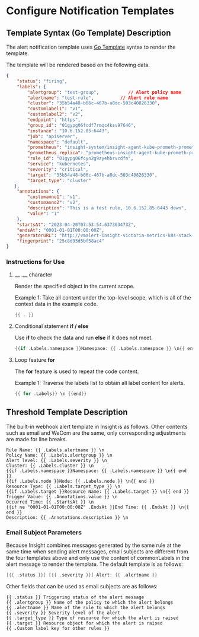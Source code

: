 # Configure Notification Templates

## Template Syntax (Go Template) Description

The alert notification template uses [Go Template](https://pkg.go.dev/text/template) syntax to render the template.

The template will be rendered based on the following data.

```json
{
    "status": "firing",
    "labels": {
        "alertgroup": "test-group",           // Alert policy name
        "alertname": "test-rule",          // Alert rule name
        "cluster": "35b54a48-b66c-467b-a8dc-503c40826330",
        "customlabel1": "v1",
        "customlabel2": "v2",
        "endpoint": "https",
        "group_id": "01gypg06fcdf7rmqc4ksv97646",
        "instance": "10.6.152.85:6443",
        "job": "apiserver",
        "namespace": "default",
        "prometheus": "insight-system/insight-agent-kube-prometh-prometheus",
        "prometheus_replica": "prometheus-insight-agent-kube-prometh-prometheus-0",
        "rule_id": "01gypg06fcyn2g9zyehbrvcdfn",
        "service": "kubernetes",
        "severity": "critical",
        "target": "35b54a48-b66c-467b-a8dc-503c40826330",
        "target_type": "cluster"
   },
    "annotations": {
        "customanno1": "v1",
        "customanno2": "v2",
        "description": "This is a test rule, 10.6.152.85:6443 down",
        "value": "1"
    },
    "startsAt": "2023-04-20T07:53:54.637363473Z",
    "endsAt": "0001-01-01T00:00:00Z",
    "generatorURL": "http://vmalert-insight-victoria-metrics-k8s-stack-df987997b-npsl9:8080/vmalert/alert?group_id=16797738747470868115&alert_id=10071735367745833597",
    "fingerprint": "25c8d93d5bf58ac4"
}
```

### Instructions for Use

1. __ .__ character

    Render the specified object in the current scope.

    Example 1: Take all content under the top-level scope, which is all of the context data in the example code.

    ```go
    {{ . }}
    ```

2. Conditional statement __if / else__ 

    Use __if__ to check the data and run __else__ if it does not meet.

    ```go
    {{if .Labels.namespace }}Namespace: {{ .Labels.namespace }} \n{{ end }}
    ```

3. Loop feature __for__ 

    The __for__ feature is used to repeat the code content.

    Example 1: Traverse the labels list to obtain all label content for alerts.

    ```go
    {{ for .Labels}} \n {{end}}
    ```

## Threshold Template Description

The built-in webhook alert template in Insight is as follows. Other contents such as email and WeCom are the same, only corresponding adjustments are made for line breaks.

```text
Rule Name: {{ .Labels.alertname }} \n
Policy Name: {{ .Labels.alertgroup }} \n
Alert level: {{ .Labels.severity }} \n
Cluster: {{ .Labels.cluster }} \n
{{if .Labels.namespace }}Namespace: {{ .Labels.namespace }} \n{{ end }}
{{if .Labels.node }}Node: {{ .Labels.node }} \n{{ end }}
Resource Type: {{ .Labels.target_type }} \n
{{if .Labels.target }}Resource Name: {{ .Labels.target }} \n{{ end }}
Trigger Value: {{ .Annotations.value }} \n
Occurred Time: {{ .StartsAt }} \n
{{if ne "0001-01-01T00:00:00Z" .EndsAt }}End Time: {{ .EndsAt }} \n{{ end }}
Description: {{ .Annotations.description }} \n
```

### Email Subject Parameters

Because Insight combines messages generated by the same rule at the same time when sending alert messages, email subjects are different from the four templates above and only use the content of commonLabels in the alert message to render the template. The default template is as follows:

```go
[{{ .status }}] [{{ .severity }}] Alert: {{ .alertname }}
```

Other fields that can be used as email subjects are as follows:

```text
{{ .status }} Triggering status of the alert message
{{ .alertgroup }} Name of the policy to which the alert belongs
{{ .alertname }} Name of the rule to which the alert belongs
{{ .severity }} Severity level of the alert
{{ .target_type }} Type of resource for which the alert is raised
{{ .target }} Resource object for which the alert is raised
{{ .Custom label key for other rules }}
```
